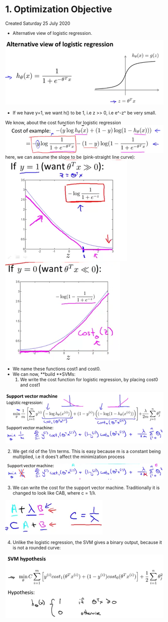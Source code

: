 # 1. Optimization Objective
Created Saturday 25 July 2020


* Alternative view of logistic regression.

![](./1._Optimization_Objective/pasted_image.png)

* If we have y=1, we want h() to be 1, i.e z >> 0, i.e e^-z^ be very small.

We know, about the cost function for logistic regression
![](./1._Optimization_Objective/pasted_image001.png)
here, we can assume the slope to be (pink-straight line curve):
![](./1._Optimization_Objective/pasted_image002.png) ![](./1._Optimization_Objective/pasted_image003.png)

* We name these functions cost1 and cost0.
* We can now, **build **SVMs:
	1. We write the cost function for logistic regression, by placing cost0 and cost1

![](./1._Optimization_Objective/pasted_image004.png)

2. We get rid of the 1/m terms. This is easy because m is a constant being multiplied, i.e it does't affect the minimization process

![](./1._Optimization_Objective/pasted_image005.png)

3. We can write the cost for the support vector machine. Traditionally it is changed to look like CAB, where c = 1/λ

![](./1._Optimization_Objective/pasted_image006.png)

4. Unlike the logistic regression, the SVM gives a binary output, because it is not a rounded curve:

![](./1._Optimization_Objective/pasted_image007.png)

